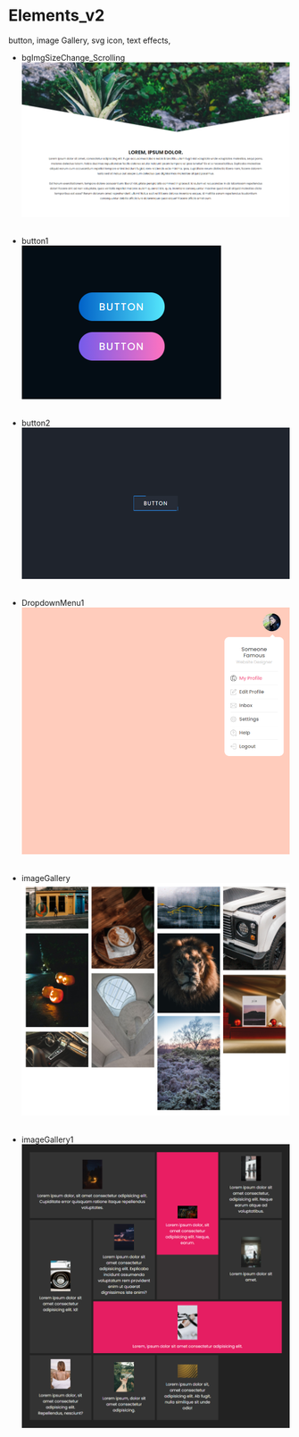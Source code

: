 # Elements_v2
button, image Gallery, svg icon, text effects, 


* bgImgSizeChange_Scrolling  <br><img src="/__img_preview/bgSkewedHeader.png" width="" height=""></img> <br><br>


* button1  <br><img src="/__img_preview/button1.png" width="" height=""></img> <br><br>

* button2  <br><img src="/__img_preview/button2.png" width="" height=""></img> <br><br>

* DropdownMenu1  <br><img src="/__img_preview/DropdownMenu1.png" width="" height=""></img> <br><br>

* imageGallery  <br><img src="/__img_preview/imageGallery.png" width="" height=""></img> <br><br>

* imageGallery1  <br><img src="/__img_preview/imageGallery_1.png" width="" height=""></img> <br><br>
